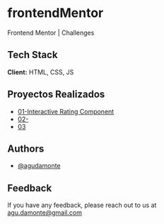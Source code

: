 # frontendMentor
Frontend Mentor | Challenges

## Tech Stack

**Client:** HTML, CSS, JS

## Proyectos Realizados

 - [01-Interactive Rating Component](/01-InteractiveRatingComponent/)
 - [02-](/)
 - [03](/)

## Authors

- [@agudamonte](https://www.github.com/agudamonte)


## Feedback

If you have any feedback, please reach out to us at agu.damonte@gmail.com


